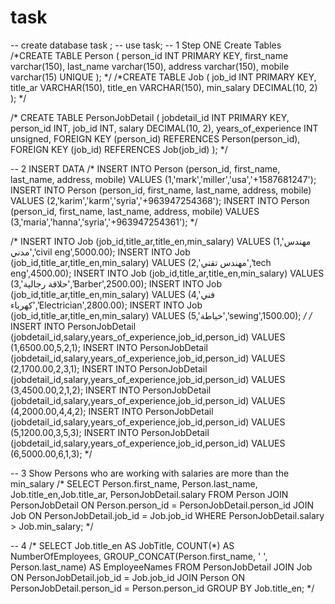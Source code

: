 # task
-- create database task ;
-- use task;
-- 1 Step ONE Create Tables
/*CREATE TABLE Person (
    person_id INT PRIMARY KEY,
    first_name varchar(150),
    last_name varchar(150),
    address varchar(150),
    mobile varchar(15) UNIQUE
    ); */
 /*CREATE TABLE Job (
    job_id INT PRIMARY KEY,
    title_ar VARCHAR(150),
    title_en VARCHAR(150),
    min_salary DECIMAL(10, 2)
); */

 /* CREATE TABLE PersonJobDetail (
    jobdetail_id INT PRIMARY KEY,
    person_id INT,
    job_id INT,
    salary DECIMAL(10, 2),
    years_of_experience INT unsigned,
    FOREIGN KEY (person_id) REFERENCES Person(person_id),
    FOREIGN KEY (job_id) REFERENCES Job(job_id)
); */
 
 
 -- 2 INSERT DATA 
 /*
INSERT INTO Person  (person_id, first_name, last_name, address, mobile) VALUES (1,'mark','miller','usa','+1587681247');
INSERT INTO Person  (person_id, first_name, last_name, address, mobile) VALUES (2,'karim','karm','syria','+963947254368');
INSERT INTO Person  (person_id, first_name, last_name, address, mobile) VALUES (3,'maria','hanna','syria','+963947254361');
*/

/*
INSERT INTO Job (job_id,title_ar,title_en,min_salary) VALUES (1,'مهندس مدني','civil eng',5000.00);
INSERT INTO Job (job_id,title_ar,title_en,min_salary) VALUES (2,'مهندس تقني','tech eng',4500.00);
INSERT INTO Job (job_id,title_ar,title_en,min_salary) VALUES (3,'حلاقة رجالية','Barber',2500.00);
INSERT INTO Job (job_id,title_ar,title_en,min_salary) VALUES (4,'فني كهرباء','Electrician',2800.00);
INSERT INTO Job (job_id,title_ar,title_en,min_salary) VALUES (5,'خياطة','sewing',1500.00);
*/
/*
INSERT INTO PersonJobDetail (jobdetail_id,salary,years_of_experience,job_id,person_id) VALUES (1,6500.00,5,2,1);
INSERT INTO PersonJobDetail (jobdetail_id,salary,years_of_experience,job_id,person_id) VALUES (2,1700.00,2,3,1);
INSERT INTO PersonJobDetail (jobdetail_id,salary,years_of_experience,job_id,person_id) VALUES (3,4500.00,2,1,2);
INSERT INTO PersonJobDetail (jobdetail_id,salary,years_of_experience,job_id,person_id) VALUES (4,2000.00,4,4,2);
INSERT INTO PersonJobDetail (jobdetail_id,salary,years_of_experience,job_id,person_id) VALUES (5,1200.00,3,5,3);
INSERT INTO PersonJobDetail (jobdetail_id,salary,years_of_experience,job_id,person_id) VALUES (6,5000.00,6,1,3);
*/


-- 3 Show Persons who are working with salaries are more than the min_salary
/*
SELECT Person.first_name, Person.last_name, Job.title_en,Job.title_ar, PersonJobDetail.salary
FROM Person 
JOIN PersonJobDetail  ON Person.person_id = PersonJobDetail.person_id
JOIN Job  ON PersonJobDetail.job_id = Job.job_id
WHERE PersonJobDetail.salary > Job.min_salary;
*/

-- 4 
/*
SELECT Job.title_en AS JobTitle, COUNT(*) AS NumberOfEmployees, GROUP_CONCAT(Person.first_name, ' ', Person.last_name) AS EmployeeNames
FROM PersonJobDetail 
JOIN Job  ON PersonJobDetail.job_id = Job.job_id
JOIN Person  ON PersonJobDetail.person_id = Person.person_id
GROUP BY Job.title_en;
*/